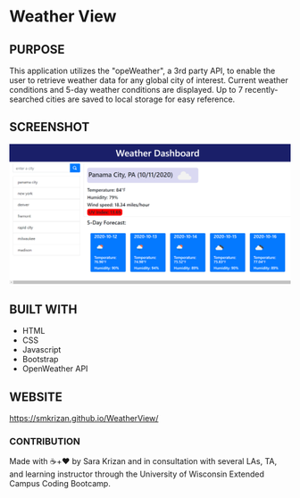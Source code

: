 # Weather View

## PURPOSE
This application utilizes the "opeWeather", a 3rd party API, to enable the user to retrieve weather data for any global city of interest. Current weather conditions and 5-day weather conditions are displayed. Up to 7 recently-searched cities are saved to local storage for easy reference. 

## SCREENSHOT
<img src="/assets/weather-dashboard.png" alt="a glimpse of the openWeather user interface">

## BUILT WITH
* HTML
* CSS
* Javascript
* Bootstrap
* OpenWeather API

## WEBSITE
https://smkrizan.github.io/WeatherView/


### CONTRIBUTION
Made with ☕+❤️ by Sara Krizan and in consultation with several LAs, TA, and learning instructor through the University of Wisconsin Extended Campus Coding Bootcamp.
